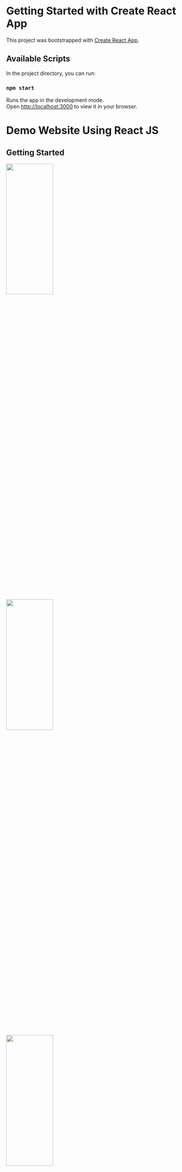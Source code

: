 # Getting Started with Create React App

This project was bootstrapped with [Create React App](https://github.com/facebook/create-react-app).

## Available Scripts

In the project directory, you can run:

### `npm start`

Runs the app in the development mode.\
Open [http://localhost:3000](http://localhost:3000) to view it in your browser.

# Demo Website Using React JS

## Getting Started

<p>
<img src="https://github.com/bhargav0147/demo_website_using_react_JS/assets/119872080/f2e4ae98-01f7-4f97-aeee-753c4322cfc3" height="30%" width="50%" >
<img src="https://github.com/bhargav0147/demo_website_using_react_JS/assets/119872080/6c8170e6-2933-43d6-96fa-fcaba8d0373b" height="30%" width="50%" >
<img src="https://github.com/bhargav0147/demo_website_using_react_JS/assets/119872080/919a7365-5b09-43db-9df8-e9f846b62e50" height="30%" width="50%" >
<img src="https://github.com/bhargav0147/demo_website_using_react_JS/assets/119872080/921abec8-f57c-4bf5-9f4f-d1be8a123545" height="30%" width="50%" >
<img src="https://github.com/bhargav0147/demo_website_using_react_JS/assets/119872080/2a126f75-7cd3-4fac-a636-432c78ca12f4" height="30%" width="50%" >
<img src="https://github.com/bhargav0147/demo_website_using_react_JS/assets/119872080/d5ac80b9-0b19-4cfe-a4f1-b8070a435285" height="30%" width="50%" >
</p>
